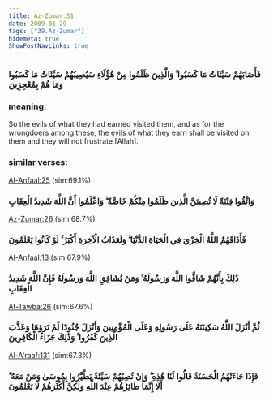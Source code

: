 ```yaml
---
title: Az-Zumar:51
date: 2009-01-29
tags: ["39.Az-Zumar"]
hidemeta: true 
ShowPostNavLinks: true 
---
```

### فَأَصَابَهُمْ سَيِّئَاتُ مَا كَسَبُوا ۚ وَالَّذِينَ ظَلَمُوا مِنْ هَٰؤُلَاءِ سَيُصِيبُهُمْ سَيِّئَاتُ مَا كَسَبُوا وَمَا هُمْ بِمُعْجِزِينَ
### meaning: 
So the evils of what they had earned visited them, and as for the wrongdoers among these, the evils of what they earn shall be visited on them and they will not frustrate [Allah].
### similar verses: 

[Al-Anfaal:25](/8/25) (sim:69.1%)

### وَاتَّقُوا فِتْنَةً لَا تُصِيبَنَّ الَّذِينَ ظَلَمُوا مِنْكُمْ خَاصَّةً ۖ وَاعْلَمُوا أَنَّ اللَّهَ شَدِيدُ الْعِقَابِ

[Az-Zumar:26](/39/26) (sim:68.7%)

### فَأَذَاقَهُمُ اللَّهُ الْخِزْيَ فِي الْحَيَاةِ الدُّنْيَا ۖ وَلَعَذَابُ الْآخِرَةِ أَكْبَرُ ۚ لَوْ كَانُوا يَعْلَمُونَ

[Al-Anfaal:13](/8/13) (sim:67.9%)

### ذَٰلِكَ بِأَنَّهُمْ شَاقُّوا اللَّهَ وَرَسُولَهُ ۚ وَمَنْ يُشَاقِقِ اللَّهَ وَرَسُولَهُ فَإِنَّ اللَّهَ شَدِيدُ الْعِقَابِ

[At-Tawba:26](/9/26) (sim:67.6%)

### ثُمَّ أَنْزَلَ اللَّهُ سَكِينَتَهُ عَلَىٰ رَسُولِهِ وَعَلَى الْمُؤْمِنِينَ وَأَنْزَلَ جُنُودًا لَمْ تَرَوْهَا وَعَذَّبَ الَّذِينَ كَفَرُوا ۚ وَذَٰلِكَ جَزَاءُ الْكَافِرِينَ

[Al-A'raaf:131](/7/131) (sim:67.3%)

### فَإِذَا جَاءَتْهُمُ الْحَسَنَةُ قَالُوا لَنَا هَٰذِهِ ۖ وَإِنْ تُصِبْهُمْ سَيِّئَةٌ يَطَّيَّرُوا بِمُوسَىٰ وَمَنْ مَعَهُ ۗ أَلَا إِنَّمَا طَائِرُهُمْ عِنْدَ اللَّهِ وَلَٰكِنَّ أَكْثَرَهُمْ لَا يَعْلَمُونَ
